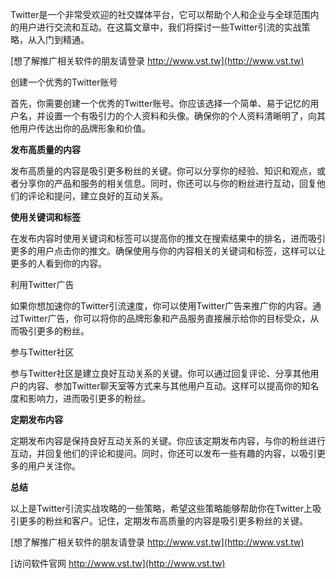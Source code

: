 Twitter是一个非常受欢迎的社交媒体平台，它可以帮助个人和企业与全球范围内的用户进行交流和互动。在这篇文章中，我们将探讨一些Twitter引流的实战策略，从入门到精通。

[想了解推广相关软件的朋友请登录 http://www.vst.tw](http://www.vst.tw)

创建一个优秀的Twitter账号

首先，你需要创建一个优秀的Twitter账号。你应该选择一个简单、易于记忆的用户名，并设置一个有吸引力的个人资料和头像。确保你的个人资料清晰明了，向其他用户传达出你的品牌形象和价值。

**发布高质量的内容**

发布高质量的内容是吸引更多粉丝的关键。你可以分享你的经验、知识和观点，或者分享你的产品和服务的相关信息。同时，你还可以与你的粉丝进行互动，回复他们的评论和提问，建立良好的互动关系。

**使用关键词和标签**

在发布内容时使用关键词和标签可以提高你的推文在搜索结果中的排名，进而吸引更多的用户点击你的推文。确保使用与你的内容相关的关键词和标签，这样可以让更多的人看到你的内容。

利用Twitter广告

如果你想加速你的Twitter引流速度，你可以使用Twitter广告来推广你的内容。通过Twitter广告，你可以将你的品牌形象和产品服务直接展示给你的目标受众，从而吸引更多的粉丝。

参与Twitter社区

参与Twitter社区是建立良好互动关系的关键。你可以通过回复评论、分享其他用户的内容、参加Twitter聊天室等方式来与其他用户互动。这样可以提高你的知名度和影响力，进而吸引更多的粉丝。

**定期发布内容**

定期发布内容是保持良好互动关系的关键。你应该定期发布内容，与你的粉丝进行互动，并回复他们的评论和提问。同时，你还可以发布一些有趣的内容，以吸引更多的用户关注你。

**总结**

以上是Twitter引流实战攻略的一些策略，希望这些策略能够帮助你在Twitter上吸引更多的粉丝和客户。记住，定期发布高质量的内容是吸引更多粉丝的关键。

[想了解推广相关软件的朋友请登录 http://www.vst.tw](http://www.vst.tw)


[访问软件官网 http://www.vst.tw](http://www.vst.tw)
